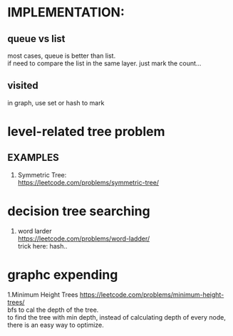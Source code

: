# IMPLEMENTATION: 
## queue vs list
most cases, queue is better than list.  
if need to compare the list in the same layer. just mark the count...
## visited
in graph, use set or hash to mark

# level-related tree problem

## EXAMPLES
1. Symmetric Tree:  
https://leetcode.com/problems/symmetric-tree/

# decision tree searching
1. word larder  
https://leetcode.com/problems/word-ladder/  
trick here: hash..

# graphc expending
1.Minimum Height Trees
https://leetcode.com/problems/minimum-height-trees/  
bfs to cal the depth of the tree.  
to find the tree with min depth, instead of calculating depth of every node, there is an easy way to optimize.